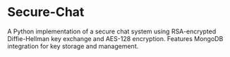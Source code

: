 # Secure-Chat
A Python implementation of a secure chat system using RSA-encrypted Diffie-Hellman key exchange and AES-128 encryption. Features MongoDB integration for key storage and management.
